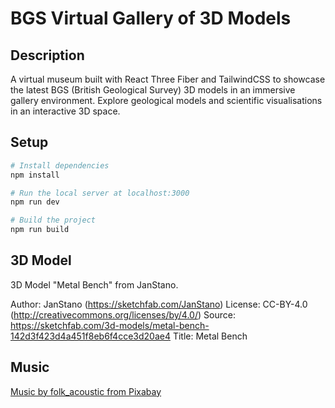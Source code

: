 # BGS Virtual Gallery of 3D Models

<!-- ![3D Museum Showcase](./public/demo.gif) -->

## Description

A virtual museum built with React Three Fiber and TailwindCSS to showcase the latest BGS (British Geological Survey) 3D models in an immersive gallery environment. Explore geological models and scientific visualisations in an interactive 3D space.

## Setup

```bash
# Install dependencies
npm install

# Run the local server at localhost:3000
npm run dev

# Build the project
npm run build
```

## 3D Model

3D Model "Metal Bench" from JanStano.

Author: JanStano (https://sketchfab.com/JanStano)
License: CC-BY-4.0 (http://creativecommons.org/licenses/by/4.0/)
Source: https://sketchfab.com/3d-models/metal-bench-142d3f423d4a451f8eb6f4cce3d20ae4
Title: Metal Bench

## Music

[Music by folk_acoustic from Pixabay](https://pixabay.com/music/ambient-calm-background-music-ambient-guitar-298550/)
